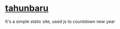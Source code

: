 # [tahunbaru](https://tahunbaru.netlify.app)
It's a simple static site, used js to countdown new year


